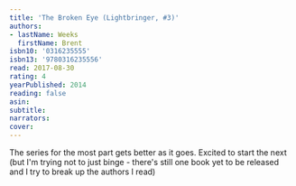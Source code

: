 ```yaml
---
title: 'The Broken Eye (Lightbringer, #3)'
authors:
- lastName: Weeks
  firstName: Brent
isbn10: '0316235555'
isbn13: '9780316235556'
read: 2017-08-30
rating: 4
yearPublished: 2014
reading: false
asin:
subtitle:
narrators:
cover:
---
```

The series for the most part gets better as it goes. Excited to start the next (but I'm trying not to just binge - there's still one book yet to be released and I try to break up the authors I read)